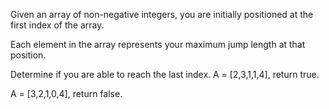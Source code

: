 Given an array of non-negative integers, you are initially positioned at the first index of the array.

Each element in the array represents your maximum jump length at that position.

Determine if you are able to reach the last index.
A = [2,3,1,1,4], return true.

A = [3,2,1,0,4], return false.


